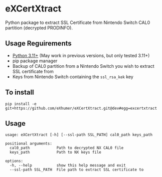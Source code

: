 # eXCertXtract

Python package to extract SSL Certificate from Nintendo Switch CAL0 partition (decrypted PRODINFO).

## Usage Reguirements
* [Python 3.11+](https://www.python.org/downloads/) (May work in previous versions, but only tested 3.11+)
* pip package manager
* Backup of CAL0 partition from a Nintendo Switch you wish to extract SSL certificate from
* Keys from Nintendo Switch containing the `ssl_rsa_kek` key

## To install
`pip install -e git+https://github.com/eXhumer/eXCertXtract.git@dev#egg=excertxtract`

## Usage
```
usage: eXCertXtract [-h] [--ssl-path SSL_PATH] cal0_path keys_path

positional arguments:
  cal0_path            Path to decrypted NX CAL0 file
  keys_path            Path to NX keys file

options:
  -h, --help           show this help message and exit
  --ssl-path SSL_PATH  File path to extract SSL certificate to
```
